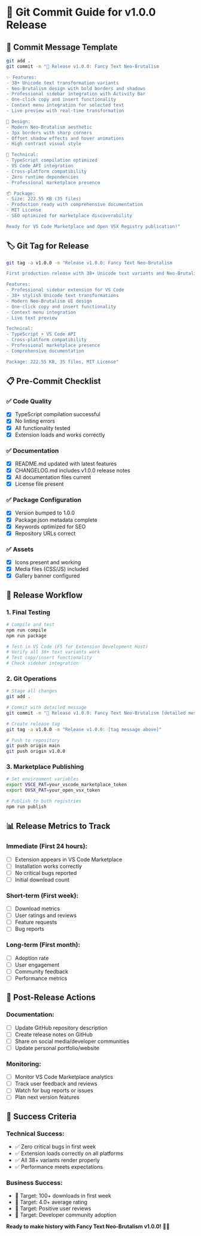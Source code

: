 # 📝 Git Commit Guide for v1.0.0 Release

## 🎯 Commit Message Template

```bash
git add .
git commit -m "🚀 Release v1.0.0: Fancy Text Neo-Brutalism

✨ Features:
- 38+ Unicode text transformation variants
- Neo-Brutalism design with bold borders and shadows
- Professional sidebar integration with Activity Bar
- One-click copy and insert functionality
- Context menu integration for selected text
- Live preview with real-time transformation

🎨 Design:
- Modern Neo-Brutalism aesthetic
- 3px borders with sharp corners
- Offset shadow effects and hover animations
- High contrast visual style

🔧 Technical:
- TypeScript compilation optimized
- VS Code API integration
- Cross-platform compatibility
- Zero runtime dependencies
- Professional marketplace presence

📦 Package:
- Size: 222.55 KB (35 files)
- Production ready with comprehensive documentation
- MIT License
- SEO optimized for marketplace discoverability

Ready for VS Code Marketplace and Open VSX Registry publication!"
```

## 🏷️ Git Tag for Release

```bash
git tag -a v1.0.0 -m "Release v1.0.0: Fancy Text Neo-Brutalism

First production release with 38+ Unicode text variants and Neo-Brutalism design.

Features:
- Professional sidebar extension for VS Code
- 38+ stylish Unicode text transformations
- Modern Neo-Brutalism UI design
- One-click copy and insert functionality
- Context menu integration
- Live text preview

Technical:
- TypeScript + VS Code API
- Cross-platform compatibility
- Professional marketplace presence
- Comprehensive documentation

Package: 222.55 KB, 35 files, MIT License"
```

## 📋 Pre-Commit Checklist

### ✅ Code Quality
- [x] TypeScript compilation successful
- [x] No linting errors
- [x] All functionality tested
- [x] Extension loads and works correctly

### ✅ Documentation
- [x] README.md updated with latest features
- [x] CHANGELOG.md includes v1.0.0 release notes
- [x] All documentation files current
- [x] License file present

### ✅ Package Configuration
- [x] Version bumped to 1.0.0
- [x] Package.json metadata complete
- [x] Keywords optimized for SEO
- [x] Repository URLs correct

### ✅ Assets
- [x] Icons present and working
- [x] Media files (CSS/JS) included
- [x] Gallery banner configured

## 🚀 Release Workflow

### 1. Final Testing
```bash
# Compile and test
npm run compile
npm run package

# Test in VS Code (F5 for Extension Development Host)
# Verify all 38+ text variants work
# Test copy/insert functionality
# Check sidebar integration
```

### 2. Git Operations
```bash
# Stage all changes
git add .

# Commit with detailed message
git commit -m "🚀 Release v1.0.0: Fancy Text Neo-Brutalism [detailed message above]"

# Create release tag
git tag -a v1.0.0 -m "Release v1.0.0: [tag message above]"

# Push to repository
git push origin main
git push origin v1.0.0
```

### 3. Marketplace Publishing
```bash
# Set environment variables
export VSCE_PAT=your_vscode_marketplace_token
export OVSX_PAT=your_open_vsx_token

# Publish to both registries
npm run publish
```

## 📊 Release Metrics to Track

### Immediate (First 24 hours):
- [ ] Extension appears in VS Code Marketplace
- [ ] Installation works correctly
- [ ] No critical bugs reported
- [ ] Initial download count

### Short-term (First week):
- [ ] Download metrics
- [ ] User ratings and reviews
- [ ] Feature requests
- [ ] Bug reports

### Long-term (First month):
- [ ] Adoption rate
- [ ] User engagement
- [ ] Community feedback
- [ ] Performance metrics

## 🎉 Post-Release Actions

### Documentation:
- [ ] Update GitHub repository description
- [ ] Create release notes on GitHub
- [ ] Share on social media/developer communities
- [ ] Update personal portfolio/website

### Monitoring:
- [ ] Monitor VS Code Marketplace analytics
- [ ] Track user feedback and reviews
- [ ] Watch for bug reports or issues
- [ ] Plan next version features

## 🌟 Success Criteria

### Technical Success:
- ✅ Zero critical bugs in first week
- ✅ Extension loads correctly on all platforms
- ✅ All 38+ variants render properly
- ✅ Performance meets expectations

### Business Success:
- 🎯 Target: 100+ downloads in first week
- 🎯 Target: 4.0+ average rating
- 🎯 Target: Positive user reviews
- 🎯 Target: Developer community adoption

**Ready to make history with Fancy Text Neo-Brutalism v1.0.0!** 🚀✨